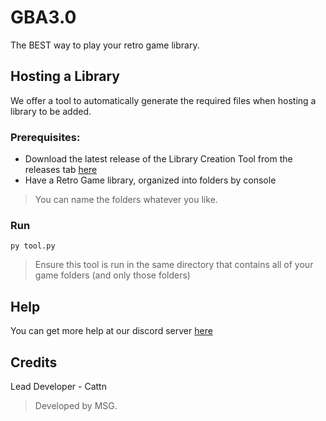 # GBA3.0

The BEST way to play your retro game library.

## Hosting a Library
We offer a tool to automatically generate the required files when hosting a library to be added.

### Prerequisites:

* Download the latest release of the Library Creation Tool from the releases tab [here](https://github.com/Cattn/GBA2.0/releases/latest)
* Have a Retro Game library, organized into folders by console
> You can name the folders whatever you like.

### Run
``py tool.py``
> Ensure this tool is run in the same directory that contains all of your game folders (and only those folders)

## Help
You can get more help at our discord server [here](https://discord.gg/math-study-934807331668099142)

## Credits

Lead Developer - Cattn
> Developed by MSG.

